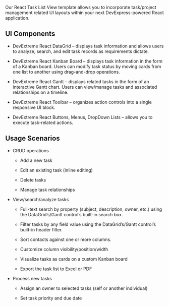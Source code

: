 Our React Task List View template allows you to incorporate task/project management related UI layouts within your next DevExpress-powered React application.  

## UI Components  

- DevExtreme React DataGrid – displays task information and allows users to analyze, search, and edit task records as requirements dictate. 

- DevExtreme React Kanban Board – displays task information in the form of a Kanban board. Users can modify task status by moving cards from one list to another using drag-and-drop operations. 

- DevExtreme React Gantt – displays related tasks in the form of an interactive Gantt chart. Users can view/manage tasks and associated relationships on a timeline. 

- DevExtreme React Toolbar – organizes action controls into a single responsive UI block. 

- DevExtreme React Buttons, Menus, DropDown Lists – allows you to execute task-related actions. 

## Usage Scenarios 

- CRUD operations 

    - Add a new task 

    - Edit an existing task (inline editing) 

    - Delete tasks 

    - Manage task relationships 

- View/search/analyze tasks 

    - Full-text search by property (subject, description, owner, etc.) using the DataGrid’s/Gantt control’s built-in search box. 

    - Filter tasks by any field value using the DataGrid’s/Gantt control’s built-in header filter. 

    - Sort contacts against one or more columns. 

    - Customize column visibility/position/width 

    - Visualize tasks as cards on a custom Kanban board 

    - Export the task list to Excel or PDF 

- Process new tasks 

    - Assign an owner to selected tasks (self or another individual) 

    - Set task priority and due date 